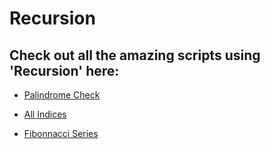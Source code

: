 # Recursion

## Check out all the amazing scripts using 'Recursion' here:

- [Palindrome Check](https://github.com/prathimacode-hub/PyAlgo-Tree/tree/main/Recursion/Palindrome%20Check)

- [All Indices](https://github.com/prathimacode-hub/PyAlgo-Tree/tree/main/Recursion/All%20indices)

- [Fibonnacci Series](https://github.com/prathimacode-hub/PyAlgo-Tree/tree/main/Recursion/Fibonacci)


